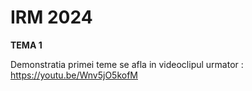 # IRM 2024
**TEMA 1**

Demonstratia primei teme se afla in videoclipul urmator :
https://youtu.be/Wnv5jO5kofM
